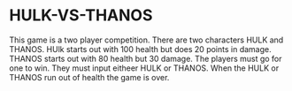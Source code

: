 # HULK-VS-THANOS

This game is a two player competition. There are two characters HULK and THANOS. HUlk starts out with 100 health but does 20 points in damage. THANOS starts out with 80 health but 30 damage. The players must go for one to win. They must input eitheer HULK or THANOS. When the HULK or THANOS run out of health the game is over. 

